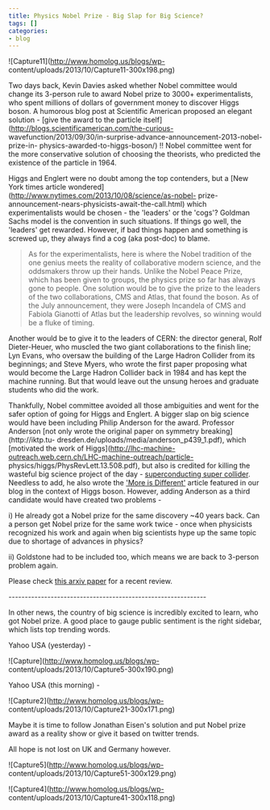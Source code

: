 ```yaml
---
title: Physics Nobel Prize - Big Slap for Big Science?
tags: []
categories:
- blog
---
```

![Capture11](http://www.homolog.us/blogs/wp-
content/uploads/2013/10/Capture11-300x198.png)
<!--more-->

Two days back, Kevin Davies asked whether Nobel committee would change its
3-person rule to award Nobel prize to 3000+ experimentalists, who spent
millions of dollars of government money to discover Higgs boson. A humorous
blog post at Scientific American proposed an elegant solution - [give the
award to the particle itself](http://blogs.scientificamerican.com/the-curious-
wavefunction/2013/09/30/in-surprise-advance-announcement-2013-nobel-prize-in-
physics-awarded-to-higgs-boson/) !! Nobel committee went for the more
conservative solution of choosing the theorists, who predicted the existence
of the particle in 1964.

Higgs and Englert were no doubt among the top contenders, but a [New York
times article wondered](http://www.nytimes.com/2013/10/08/science/as-nobel-
prize-announcement-nears-physicists-await-the-call.html) which
experimentalists would be chosen - the 'leaders' or the 'cogs'? Goldman Sachs
model is the convention in such situations. If things go well, the 'leaders'
get rewarded. However, if bad things happen and something is screwed up, they
always find a cog (aka post-doc) to blame.

> As for the experimentalists, here is where the Nobel tradition of the one
genius meets the reality of collaborative modern science, and the oddsmakers
throw up their hands. Unlike the Nobel Peace Prize, which has been given to
groups, the physics prize so far has always gone to people. One solution would
be to give the prize to the leaders of the two collaborations, CMS and Atlas,
that found the boson. As of the July announcement, they were Joseph Incandela
of CMS and Fabiola Gianotti of Atlas but the leadership revolves, so winning
would be a fluke of timing.

Another would be to give it to the leaders of CERN: the director general, Rolf
Dieter-Heuer, who muscled the two giant collaborations to the finish line; Lyn
Evans, who oversaw the building of the Large Hadron Collider from its
beginnings; and Steve Myers, who wrote the first paper proposing what would
become the Large Hadron Collider back in 1984 and has kept the machine
running. But that would leave out the unsung heroes and graduate students who
did the work.

Thankfully, Nobel committee avoided all those ambiguities and went for the
safer option of going for Higgs and Englert. A bigger slap on big science
would have been including Philip Anderson for the award. Professor Anderson
[not only wrote the original paper on symmetry breaking](http://iktp.tu-
dresden.de/uploads/media/anderson_p439_1.pdf), which [motivated the work of
Higgs](http://lhc-machine-outreach.web.cern.ch/LHC-machine-outreach/particle-
physics/higgs/PhysRevLett.13.508.pdf), but also is credited for killing the
wasteful big science project of the day - [superconducting super
collider](http://en.wikipedia.org/wiki/Superconducting_Super_Collider).
Needless to add, he also wrote the ['More is
Different'](http://www.homolog.us/blogs/blog/2012/07/06/more-is-different/)
article featured in our blog in the context of Higgs boson. However, adding
Anderson as a third candidate would have created two problems -

i) He already got a Nobel prize for the same discovery ~40 years back. Can a
person get Nobel prize for the same work twice - once when physicists
recognized his work and again when big scientists hype up the same topic due
to shortage of advances in physics?

ii) Goldstone had to be included too, which means we are back to 3-person
problem again.

Please check [this arxiv paper](http://arxiv.org/pdf/1201.6045.pdf) for a
recent review.

\-------------------------------------------------------------

In other news, the country of big science is incredibly excited to learn, who
got Nobel prize. A good place to gauge public sentiment is the right sidebar,
which lists top trending words.

Yahoo USA (yesterday) -

![Capture](http://www.homolog.us/blogs/wp-
content/uploads/2013/10/Capture5-300x190.png)

Yahoo USA (this morning) -

![Capture2](http://www.homolog.us/blogs/wp-
content/uploads/2013/10/Capture21-300x171.png)

Maybe it is time to follow Jonathan Eisen's solution and put Nobel prize award
as a reality show or give it based on twitter trends.

All hope is not lost on UK and Germany however.

![Capture5](http://www.homolog.us/blogs/wp-
content/uploads/2013/10/Capture51-300x129.png)

![Capture4](http://www.homolog.us/blogs/wp-
content/uploads/2013/10/Capture41-300x118.png)

